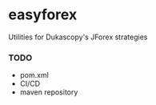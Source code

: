 # easyforex
Utilities for Dukascopy's JForex strategies

### TODO
- pom.xml
- CI/CD
- maven repository
